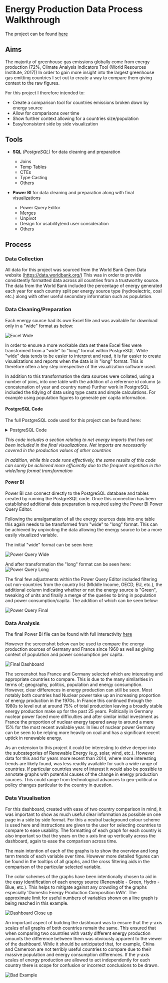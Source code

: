 # Energy Production Data Process Walkthrough

The project can be found [here](https://github.com/jor-rainey/Portfolio_Projects/blob/main/Energy_Production_Project/Energy%20Production%20Project.pbix)

## Aims

The majority of greenhouse gas emissions globally come from energy production (72%, Climate Analysis Indicators Tool (World Resources Institute, 2017)) In order to gain more insight into the largest greenhouse gas emitting countries I set out to create a way to compare them giving context to the raw figures.

For this project I therefore intended to:
- Create a comparison tool for countries emissions broken down by energy source
- Allow for comparisons over time
- Show further context allowing for a countries size/population
- Easy/consistent side by side visualization
  
## Tools

- **SQL** *(PostgreSQL)* for data cleaning and preparation
  - Joins
  - Temp Tables
  - CTEs
  - Type Casting
  - Others

- **Power BI** for data cleaning and preparation along with final visualizations
  - Power Query Editor
  - Merges
  - Unpivot
  - Design for usability/end user consideration
  - Others


## Process

### Data Collection

All data for this project was sourced from the World Bank Open Data website (https://data.worldbank.org/) This was in order to provide consistently formatted data across all countries from a trustworthy source.
The data from the World Bank included the percentage of energy generated each year for each country split per energy source type (hydroelectric, coal etc.) along with other useful secondary information such as population.


### Data Cleaning/Preparation

Each energy source had its own Excel file and was available for download only in a "wide" format as below: 

![Excel Wide](https://github.com/jor-rainey/ImagesforReadMe/blob/main/Energy%20Project%20Screenshots/Excel%20Wide.png)

In order to ensure a more workable data set these Excel files were transformed from a "wide" to "long" format within PostgreSQL.
While "wide" data tends to be easier to interpret and read, it is far easier to create visualizations and reports when the data is in "long" format. This is therefore often a key step irrespective of the visualization software used.

In addition to this transformation the data sources were collated, using a number of joins, into one table with the addition of a reference id column (a concatenation of year and country name) Further work in PostgreSQL included the tidying of data using type casts and simple calculations. For example using population figures to generate per capita information.

#### PostgreSQL Code
The full PostgreSQL code used for this project can be found here:

<Details>

<Summary>PostgreSQL Code</Summary>

```pgsql

-- Wide to Long for raw data x7

----------ENERGY PRODUCTION----------
----- COAL -----
DROP TABLE IF EXISTS coal_long;
CREATE TEMP TABLE coal_long AS(
SELECT country_name,
	values.*,
	CONCAT (country_name, year) AS id
FROM public."coal_percentage_raw" AS c
	CROSS JOIN LATERAL(
	VALUES
		(c."1960", '1960'),
		(c."1961", '1961'),
		(c."1962", '1962'),
		(c."1963", '1963'),
		(c."1964", '1964'),
		(c."1965", '1965'),
		(c."1966", '1966'),
		(c."1967", '1967'),
		(c."1968", '1968'),
		(c."1969", '1969'),
		(c."1970", '1970'),
		(c."1971", '1971'),
		(c."1972", '1972'),
		(c."1973", '1973'),
		(c."1974", '1974'),
		(c."1975", '1975'),
		(c."1976", '1976'),
		(c."1977", '1977'),
		(c."1978", '1978'),
		(c."1979", '1979'),
		(c."1980", '1980'),
		(c."1981", '1981'),
		(c."1982", '1982'),
		(c."1983", '1983'),
		(c."1984", '1984'),
		(c."1985", '1985'),
		(c."1986", '1986'),
		(c."1987", '1987'),
		(c."1988", '1988'),
		(c."1989", '1989'),
		(c."1990", '1990'),
		(c."1991", '1991'),
		(c."1992", '1992'),
		(c."1993", '1993'),
		(c."1994", '1994'),
		(c."1995", '1995'),
		(c."1996", '1996'),
		(c."1997", '1997'),
		(c."1998", '1998'),
		(c."1999", '1999'),
		(c."2000", '2000'),
		(c."2001", '2001'),
		(c."2002", '2002'),
		(c."2003", '2003'),
		(c."2004", '2004'),
		(c."2005", '2005'),
		(c."2006", '2006'),
		(c."2007", '2007'),
		(c."2008", '2008'),
		(c."2009", '2009'),
		(c."2010", '2010'),
		(c."2011", '2011'),
		(c."2012", '2012'),
		(c."2013", '2013'),
		(c."2014", '2014'),
		(c."2015", '2015'),
		(c."2016", '2016'),
		(c."2017", '2017'),
		(c."2018", '2018'),
		(c."2019", '2019'),
		(c."2020", '2020'),
		(c."2021", '2021')
	) AS values(coal_percent, year)
ORDER BY country_name, year
);


--CHECKER
SELECT id, country_name, year, coal_percent FROM coal_long;
-- COAL --

---- HYDRO ----

DROP TABLE IF EXISTS hydro_long;
CREATE TEMP TABLE hydro_long AS(
SELECT country_name,
	values.*,
	CONCAT (country_name, year) AS id
FROM public."hydro_percentage_raw" AS h
	CROSS JOIN LATERAL(
	VALUES
		(h."1960", '1960'),
		(h."1961", '1961'),
		(h."1962", '1962'),
		(h."1963", '1963'),
		(h."1964", '1964'),
		(h."1965", '1965'),
		(h."1966", '1966'),
		(h."1967", '1967'),
		(h."1968", '1968'),
		(h."1969", '1969'),
		(h."1970", '1970'),
		(h."1971", '1971'),
		(h."1972", '1972'),
		(h."1973", '1973'),
		(h."1974", '1974'),
		(h."1975", '1975'),
		(h."1976", '1976'),
		(h."1977", '1977'),
		(h."1978", '1978'),
		(h."1979", '1979'),
		(h."1980", '1980'),
		(h."1981", '1981'),
		(h."1982", '1982'),
		(h."1983", '1983'),
		(h."1984", '1984'),
		(h."1985", '1985'),
		(h."1986", '1986'),
		(h."1987", '1987'),
		(h."1988", '1988'),
		(h."1989", '1989'),
		(h."1990", '1990'),
		(h."1991", '1991'),
		(h."1992", '1992'),
		(h."1993", '1993'),
		(h."1994", '1994'),
		(h."1995", '1995'),
		(h."1996", '1996'),
		(h."1997", '1997'),
		(h."1998", '1998'),
		(h."1999", '1999'),
		(h."2000", '2000'),
		(h."2001", '2001'),
		(h."2002", '2002'),
		(h."2003", '2003'),
		(h."2004", '2004'),
		(h."2005", '2005'),
		(h."2006", '2006'),
		(h."2007", '2007'),
		(h."2008", '2008'),
		(h."2009", '2009'),
		(h."2010", '2010'),
		(h."2011", '2011'),
		(h."2012", '2012'),
		(h."2013", '2013'),
		(h."2014", '2014'),
		(h."2015", '2015'),
		(h."2016", '2016'),
		(h."2017", '2017'),
		(h."2018", '2018'),
		(h."2019", '2019'),
		(h."2020", '2020'),
		(h."2021", '2021')
	) AS values(hydro_percent, year)
ORDER BY country_name, year
);

--CHECKER
SELECT id, country_name, year, hydro_percent FROM hydro_long;
-- HYDRO --

----- NATURAL GAS -----


DROP TABLE IF EXISTS natural_gas_long;
CREATE TEMP TABLE natural_gas_long AS(
SELECT country_name,
	values.*,
	CONCAT (country_name, year) AS id
FROM public."natural_gas_percentage_raw" AS g
	CROSS JOIN LATERAL(
	VALUES
		(g."1960", '1960'),
		(g."1961", '1961'),
		(g."1962", '1962'),
		(g."1963", '1963'),
		(g."1964", '1964'),
		(g."1965", '1965'),
		(g."1966", '1966'),
		(g."1967", '1967'),
		(g."1968", '1968'),
		(g."1969", '1969'),
		(g."1970", '1970'),
		(g."1971", '1971'),
		(g."1972", '1972'),
		(g."1973", '1973'),
		(g."1974", '1974'),
		(g."1975", '1975'),
		(g."1976", '1976'),
		(g."1977", '1977'),
		(g."1978", '1978'),
		(g."1979", '1979'),
		(g."1980", '1980'),
		(g."1981", '1981'),
		(g."1982", '1982'),
		(g."1983", '1983'),
		(g."1984", '1984'),
		(g."1985", '1985'),
		(g."1986", '1986'),
		(g."1987", '1987'),
		(g."1988", '1988'),
		(g."1989", '1989'),
		(g."1990", '1990'),
		(g."1991", '1991'),
		(g."1992", '1992'),
		(g."1993", '1993'),
		(g."1994", '1994'),
		(g."1995", '1995'),
		(g."1996", '1996'),
		(g."1997", '1997'),
		(g."1998", '1998'),
		(g."1999", '1999'),
		(g."2000", '2000'),
		(g."2001", '2001'),
		(g."2002", '2002'),
		(g."2003", '2003'),
		(g."2004", '2004'),
		(g."2005", '2005'),
		(g."2006", '2006'),
		(g."2007", '2007'),
		(g."2008", '2008'),
		(g."2009", '2009'),
		(g."2010", '2010'),
		(g."2011", '2011'),
		(g."2012", '2012'),
		(g."2013", '2013'),
		(g."2014", '2014'),
		(g."2015", '2015'),
		(g."2016", '2016'),
		(g."2017", '2017'),
		(g."2018", '2018'),
		(g."2019", '2019'),
		(g."2020", '2020'),
		(g."2021", '2021')
	) AS values(natural_gas_percent, year)
ORDER BY country_name, year
);

--CHECKER
SELECT id, country_name, year, natural_gas_percent FROM natural_gas_long;

-- NATURAL GAS -- 

----- NUCLEAR -----


DROP TABLE IF EXISTS nuclear_long;
CREATE TEMP TABLE nuclear_long AS(
SELECT country_name,
	values.*,
	CONCAT (country_name, year) AS id
FROM public."nuclear_percentage_raw" AS n
	CROSS JOIN LATERAL(
	VALUES
		(n."1960", '1960'),
		(n."1961", '1961'),
		(n."1962", '1962'),
		(n."1963", '1963'),
		(n."1964", '1964'),
		(n."1965", '1965'),
		(n."1966", '1966'),
		(n."1967", '1967'),
		(n."1968", '1968'),
		(n."1969", '1969'),
		(n."1970", '1970'),
		(n."1971", '1971'),
		(n."1972", '1972'),
		(n."1973", '1973'),
		(n."1974", '1974'),
		(n."1975", '1975'),
		(n."1976", '1976'),
		(n."1977", '1977'),
		(n."1978", '1978'),
		(n."1979", '1979'),
		(n."1980", '1980'),
		(n."1981", '1981'),
		(n."1982", '1982'),
		(n."1983", '1983'),
		(n."1984", '1984'),
		(n."1985", '1985'),
		(n."1986", '1986'),
		(n."1987", '1987'),
		(n."1988", '1988'),
		(n."1989", '1989'),
		(n."1990", '1990'),
		(n."1991", '1991'),
		(n."1992", '1992'),
		(n."1993", '1993'),
		(n."1994", '1994'),
		(n."1995", '1995'),
		(n."1996", '1996'),
		(n."1997", '1997'),
		(n."1998", '1998'),
		(n."1999", '1999'),
		(n."2000", '2000'),
		(n."2001", '2001'),
		(n."2002", '2002'),
		(n."2003", '2003'),
		(n."2004", '2004'),
		(n."2005", '2005'),
		(n."2006", '2006'),
		(n."2007", '2007'),
		(n."2008", '2008'),
		(n."2009", '2009'),
		(n."2010", '2010'),
		(n."2011", '2011'),
		(n."2012", '2012'),
		(n."2013", '2013'),
		(n."2014", '2014'),
		(n."2015", '2015'),
		(n."2016", '2016'),
		(n."2017", '2017'),
		(n."2018", '2018'),
		(n."2019", '2019'),
		(n."2020", '2020'),
		(n."2021", '2021')
	) AS values(nuclear_percent, year)
ORDER BY country_name, year
);

--CHECKER
SELECT id, country_name, year, nuclear_percent FROM nuclear_long;

-- NUCLEAR -- 

----- OIL -----


DROP TABLE IF EXISTS oil_long;
CREATE TEMP TABLE oil_long AS(
SELECT country_name,
	values.*,
	CONCAT (country_name, year) AS id
FROM public."oil_percentage_raw" AS o
	CROSS JOIN LATERAL(
	VALUES
		(o."1960", '1960'),
		(o."1961", '1961'),
		(o."1962", '1962'),
		(o."1963", '1963'),
		(o."1964", '1964'),
		(o."1965", '1965'),
		(o."1966", '1966'),
		(o."1967", '1967'),
		(o."1968", '1968'),
		(o."1969", '1969'),
		(o."1970", '1970'),
		(o."1971", '1971'),
		(o."1972", '1972'),
		(o."1973", '1973'),
		(o."1974", '1974'),
		(o."1975", '1975'),
		(o."1976", '1976'),
		(o."1977", '1977'),
		(o."1978", '1978'),
		(o."1979", '1979'),
		(o."1980", '1980'),
		(o."1981", '1981'),
		(o."1982", '1982'),
		(o."1983", '1983'),
		(o."1984", '1984'),
		(o."1985", '1985'),
		(o."1986", '1986'),
		(o."1987", '1987'),
		(o."1988", '1988'),
		(o."1989", '1989'),
		(o."1990", '1990'),
		(o."1991", '1991'),
		(o."1992", '1992'),
		(o."1993", '1993'),
		(o."1994", '1994'),
		(o."1995", '1995'),
		(o."1996", '1996'),
		(o."1997", '1997'),
		(o."1998", '1998'),
		(o."1999", '1999'),
		(o."2000", '2000'),
		(o."2001", '2001'),
		(o."2002", '2002'),
		(o."2003", '2003'),
		(o."2004", '2004'),
		(o."2005", '2005'),
		(o."2006", '2006'),
		(o."2007", '2007'),
		(o."2008", '2008'),
		(o."2009", '2009'),
		(o."2010", '2010'),
		(o."2011", '2011'),
		(o."2012", '2012'),
		(o."2013", '2013'),
		(o."2014", '2014'),
		(o."2015", '2015'),
		(o."2016", '2016'),
		(o."2017", '2017'),
		(o."2018", '2018'),
		(o."2019", '2019'),
		(o."2020", '2020'),
		(o."2021", '2021')
	) AS values(oil_percent, year)
ORDER BY country_name, year
);

--CHECKER
SELECT id, country_name, year, oil_percent FROM oil_long;

-- OIL -- 

----- RENEWABLES -----

DROP TABLE IF EXISTS renewable_long;
CREATE TEMP TABLE renewable_long AS(
SELECT country_name,
	values.*,
	CONCAT (country_name, year) AS id
FROM public."renewable_percentage_raw" AS r
	CROSS JOIN LATERAL(
	VALUES
		(r."1960", '1960'),
		(r."1961", '1961'),
		(r."1962", '1962'),
		(r."1963", '1963'),
		(r."1964", '1964'),
		(r."1965", '1965'),
		(r."1966", '1966'),
		(r."1967", '1967'),
		(r."1968", '1968'),
		(r."1969", '1969'),
		(r."1970", '1970'),
		(r."1971", '1971'),
		(r."1972", '1972'),
		(r."1973", '1973'),
		(r."1974", '1974'),
		(r."1975", '1975'),
		(r."1976", '1976'),
		(r."1977", '1977'),
		(r."1978", '1978'),
		(r."1979", '1979'),
		(r."1980", '1980'),
		(r."1981", '1981'),
		(r."1982", '1982'),
		(r."1983", '1983'),
		(r."1984", '1984'),
		(r."1985", '1985'),
		(r."1986", '1986'),
		(r."1987", '1987'),
		(r."1988", '1988'),
		(r."1989", '1989'),
		(r."1990", '1990'),
		(r."1991", '1991'),
		(r."1992", '1992'),
		(r."1993", '1993'),
		(r."1994", '1994'),
		(r."1995", '1995'),
		(r."1996", '1996'),
		(r."1997", '1997'),
		(r."1998", '1998'),
		(r."1999", '1999'),
		(r."2000", '2000'),
		(r."2001", '2001'),
		(r."2002", '2002'),
		(r."2003", '2003'),
		(r."2004", '2004'),
		(r."2005", '2005'),
		(r."2006", '2006'),
		(r."2007", '2007'),
		(r."2008", '2008'),
		(r."2009", '2009'),
		(r."2010", '2010'),
		(r."2011", '2011'),
		(r."2012", '2012'),
		(r."2013", '2013'),
		(r."2014", '2014'),
		(r."2015", '2015'),
		(r."2016", '2016'),
		(r."2017", '2017'),
		(r."2018", '2018'),
		(r."2019", '2019'),
		(r."2020", '2020'),
		(r."2021", '2021')
	) AS values(renewable_percent, year)
ORDER BY country_name, year
);

--CHECKER
SELECT id, country_name, year, renewable_percent FROM renewable_long;

-- RENEWABLES -- 
----------ENERGY PRODUCTION----------


----------ENERGY IMPORTS & OTHER MEASURES----------

----- CARBON COST -----
DROP TABLE IF EXISTS carbon_cost_long;
CREATE TEMP TABLE carbon_cost_long AS(
SELECT country_name,
	values.*,
	CONCAT (country_name, year) AS id
FROM public."cost_carbon_raw" AS cc
	CROSS JOIN LATERAL(
	VALUES
		(cc."1960", '1960'),
		(cc."1961", '1961'),
		(cc."1962", '1962'),
		(cc."1963", '1963'),
		(cc."1964", '1964'),
		(cc."1965", '1965'),
		(cc."1966", '1966'),
		(cc."1967", '1967'),
		(cc."1968", '1968'),
		(cc."1969", '1969'),
		(cc."1970", '1970'),
		(cc."1971", '1971'),
		(cc."1972", '1972'),
		(cc."1973", '1973'),
		(cc."1974", '1974'),
		(cc."1975", '1975'),
		(cc."1976", '1976'),
		(cc."1977", '1977'),
		(cc."1978", '1978'),
		(cc."1979", '1979'),
		(cc."1980", '1980'),
		(cc."1981", '1981'),
		(cc."1982", '1982'),
		(cc."1983", '1983'),
		(cc."1984", '1984'),
		(cc."1985", '1985'),
		(cc."1986", '1986'),
		(cc."1987", '1987'),
		(cc."1988", '1988'),
		(cc."1989", '1989'),
		(cc."1990", '1990'),
		(cc."1991", '1991'),
		(cc."1992", '1992'),
		(cc."1993", '1993'),
		(cc."1994", '1994'),
		(cc."1995", '1995'),
		(cc."1996", '1996'),
		(cc."1997", '1997'),
		(cc."1998", '1998'),
		(cc."1999", '1999'),
		(cc."2000", '2000'),
		(cc."2001", '2001'),
		(cc."2002", '2002'),
		(cc."2003", '2003'),
		(cc."2004", '2004'),
		(cc."2005", '2005'),
		(cc."2006", '2006'),
		(cc."2007", '2007'),
		(cc."2008", '2008'),
		(cc."2009", '2009'),
		(cc."2010", '2010'),
		(cc."2011", '2011'),
		(cc."2012", '2012'),
		(cc."2013", '2013'),
		(cc."2014", '2014'),
		(cc."2015", '2015'),
		(cc."2016", '2016'),
		(cc."2017", '2017'),
		(cc."2018", '2018'),
		(cc."2019", '2019'),
		(cc."2020", '2020'),
		(cc."2021", '2021')
	) AS values(carbon_cost, year)
ORDER BY country_name, year
);


--CHECKER
SELECT id, country_name, year, carbon_cost FROM carbon_cost_long;
-- CARBON COST --

----- ELECTRICITY ACCESS -----

DROP TABLE IF EXISTS access_long;
CREATE TEMP TABLE access_long AS(
SELECT country_name,
	values.*,
	CONCAT (country_name, year) AS id
FROM public."electricity_access_raw" AS a
	CROSS JOIN LATERAL(
	VALUES
		(a."1960", '1960'),
		(a."1961", '1961'),
		(a."1962", '1962'),
		(a."1963", '1963'),
		(a."1964", '1964'),
		(a."1965", '1965'),
		(a."1966", '1966'),
		(a."1967", '1967'),
		(a."1968", '1968'),
		(a."1969", '1969'),
		(a."1970", '1970'),
		(a."1971", '1971'),
		(a."1972", '1972'),
		(a."1973", '1973'),
		(a."1974", '1974'),
		(a."1975", '1975'),
		(a."1976", '1976'),
		(a."1977", '1977'),
		(a."1978", '1978'),
		(a."1979", '1979'),
		(a."1980", '1980'),
		(a."1981", '1981'),
		(a."1982", '1982'),
		(a."1983", '1983'),
		(a."1984", '1984'),
		(a."1985", '1985'),
		(a."1986", '1986'),
		(a."1987", '1987'),
		(a."1988", '1988'),
		(a."1989", '1989'),
		(a."1990", '1990'),
		(a."1991", '1991'),
		(a."1992", '1992'),
		(a."1993", '1993'),
		(a."1994", '1994'),
		(a."1995", '1995'),
		(a."1996", '1996'),
		(a."1997", '1997'),
		(a."1998", '1998'),
		(a."1999", '1999'),
		(a."2000", '2000'),
		(a."2001", '2001'),
		(a."2002", '2002'),
		(a."2003", '2003'),
		(a."2004", '2004'),
		(a."2005", '2005'),
		(a."2006", '2006'),
		(a."2007", '2007'),
		(a."2008", '2008'),
		(a."2009", '2009'),
		(a."2010", '2010'),
		(a."2011", '2011'),
		(a."2012", '2012'),
		(a."2013", '2013'),
		(a."2014", '2014'),
		(a."2015", '2015'),
		(a."2016", '2016'),
		(a."2017", '2017'),
		(a."2018", '2018'),
		(a."2019", '2019'),
		(a."2020", '2020'),
		(a."2021", '2021')
	) AS values(access_percent, year)
ORDER BY country_name, year
);


--CHECKER
SELECT id, country_name, year, access_percent FROM access_long;
-- ELECTRICITY ACCESS --

----- POWER CONSUMPTION -----

DROP TABLE IF EXISTS power_long;
CREATE TEMP TABLE power_long AS(
SELECT country_name,
	values.*,
	CONCAT (country_name, year) AS id
FROM public."power_consumption_raw" AS p
	CROSS JOIN LATERAL(
	VALUES
		(p."1960", '1960'),
		(p."1961", '1961'),
		(p."1962", '1962'),
		(p."1963", '1963'),
		(p."1964", '1964'),
		(p."1965", '1965'),
		(p."1966", '1966'),
		(p."1967", '1967'),
		(p."1968", '1968'),
		(p."1969", '1969'),
		(p."1970", '1970'),
		(p."1971", '1971'),
		(p."1972", '1972'),
		(p."1973", '1973'),
		(p."1974", '1974'),
		(p."1975", '1975'),
		(p."1976", '1976'),
		(p."1977", '1977'),
		(p."1978", '1978'),
		(p."1979", '1979'),
		(p."1980", '1980'),
		(p."1981", '1981'),
		(p."1982", '1982'),
		(p."1983", '1983'),
		(p."1984", '1984'),
		(p."1985", '1985'),
		(p."1986", '1986'),
		(p."1987", '1987'),
		(p."1988", '1988'),
		(p."1989", '1989'),
		(p."1990", '1990'),
		(p."1991", '1991'),
		(p."1992", '1992'),
		(p."1993", '1993'),
		(p."1994", '1994'),
		(p."1995", '1995'),
		(p."1996", '1996'),
		(p."1997", '1997'),
		(p."1998", '1998'),
		(p."1999", '1999'),
		(p."2000", '2000'),
		(p."2001", '2001'),
		(p."2002", '2002'),
		(p."2003", '2003'),
		(p."2004", '2004'),
		(p."2005", '2005'),
		(p."2006", '2006'),
		(p."2007", '2007'),
		(p."2008", '2008'),
		(p."2009", '2009'),
		(p."2010", '2010'),
		(p."2011", '2011'),
		(p."2012", '2012'),
		(p."2013", '2013'),
		(p."2014", '2014'),
		(p."2015", '2015'),
		(p."2016", '2016'),
		(p."2017", '2017'),
		(p."2018", '2018'),
		(p."2019", '2019'),
		(p."2020", '2020'),
		(p."2021", '2021')
	) AS values(power_consumption, year)
ORDER BY country_name, year
);


--CHECKER
SELECT id, country_name, year, power_consumption FROM power_long;


-- POWER CONSUMPTION --


----- ENERGY IMPORTS -----

DROP TABLE IF EXISTS imports_long;
CREATE TEMP TABLE imports_long AS(
SELECT country_name,
	values.*,
	CONCAT (country_name, year) AS id
FROM public."import_percentage_raw" AS i
	CROSS JOIN LATERAL(
	VALUES
		(i."1960", '1960'),
		(i."1961", '1961'),
		(i."1962", '1962'),
		(i."1963", '1963'),
		(i."1964", '1964'),
		(i."1965", '1965'),
		(i."1966", '1966'),
		(i."1967", '1967'),
		(i."1968", '1968'),
		(i."1969", '1969'),
		(i."1970", '1970'),
		(i."1971", '1971'),
		(i."1972", '1972'),
		(i."1973", '1973'),
		(i."1974", '1974'),
		(i."1975", '1975'),
		(i."1976", '1976'),
		(i."1977", '1977'),
		(i."1978", '1978'),
		(i."1979", '1979'),
		(i."1980", '1980'),
		(i."1981", '1981'),
		(i."1982", '1982'),
		(i."1983", '1983'),
		(i."1984", '1984'),
		(i."1985", '1985'),
		(i."1986", '1986'),
		(i."1987", '1987'),
		(i."1988", '1988'),
		(i."1989", '1989'),
		(i."1990", '1990'),
		(i."1991", '1991'),
		(i."1992", '1992'),
		(i."1993", '1993'),
		(i."1994", '1994'),
		(i."1995", '1995'),
		(i."1996", '1996'),
		(i."1997", '1997'),
		(i."1998", '1998'),
		(i."1999", '1999'),
		(i."2000", '2000'),
		(i."2001", '2001'),
		(i."2002", '2002'),
		(i."2003", '2003'),
		(i."2004", '2004'),
		(i."2005", '2005'),
		(i."2006", '2006'),
		(i."2007", '2007'),
		(i."2008", '2008'),
		(i."2009", '2009'),
		(i."2010", '2010'),
		(i."2011", '2011'),
		(i."2012", '2012'),
		(i."2013", '2013'),
		(i."2014", '2014'),
		(i."2015", '2015'),
		(i."2016", '2016'),
		(i."2017", '2017'),
		(i."2018", '2018'),
		(i."2019", '2019'),
		(i."2020", '2020'),
		(i."2021", '2021')
	) AS values(imports_percent, year)
ORDER BY country_name, year
);


--CHECKER
SELECT id, country_name, year, imports_percent FROM imports_long;


-- ENERGY IMPORTS --


----- POPULATION -----

DROP TABLE IF EXISTS population_long;
CREATE TEMP TABLE population_long AS(
SELECT country_name,
	values.*,
	CONCAT (country_name, year) AS id
FROM public."population_raw" AS p
	CROSS JOIN LATERAL(
	VALUES
		(p."1960", '1960'),
		(p."1961", '1961'),
		(p."1962", '1962'),
		(p."1963", '1963'),
		(p."1964", '1964'),
		(p."1965", '1965'),
		(p."1966", '1966'),
		(p."1967", '1967'),
		(p."1968", '1968'),
		(p."1969", '1969'),
		(p."1970", '1970'),
		(p."1971", '1971'),
		(p."1972", '1972'),
		(p."1973", '1973'),
		(p."1974", '1974'),
		(p."1975", '1975'),
		(p."1976", '1976'),
		(p."1977", '1977'),
		(p."1978", '1978'),
		(p."1979", '1979'),
		(p."1980", '1980'),
		(p."1981", '1981'),
		(p."1982", '1982'),
		(p."1983", '1983'),
		(p."1984", '1984'),
		(p."1985", '1985'),
		(p."1986", '1986'),
		(p."1987", '1987'),
		(p."1988", '1988'),
		(p."1989", '1989'),
		(p."1990", '1990'),
		(p."1991", '1991'),
		(p."1992", '1992'),
		(p."1993", '1993'),
		(p."1994", '1994'),
		(p."1995", '1995'),
		(p."1996", '1996'),
		(p."1997", '1997'),
		(p."1998", '1998'),
		(p."1999", '1999'),
		(p."2000", '2000'),
		(p."2001", '2001'),
		(p."2002", '2002'),
		(p."2003", '2003'),
		(p."2004", '2004'),
		(p."2005", '2005'),
		(p."2006", '2006'),
		(p."2007", '2007'),
		(p."2008", '2008'),
		(p."2009", '2009'),
		(p."2010", '2010'),
		(p."2011", '2011'),
		(p."2012", '2012'),
		(p."2013", '2013'),
		(p."2014", '2014'),
		(p."2015", '2015'),
		(p."2016", '2016'),
		(p."2017", '2017'),
		(p."2018", '2018'),
		(p."2019", '2019'),
		(p."2020", '2020'),
		(p."2021", '2021')
	) AS values(population, year)
ORDER BY country_name, year
);


--CHECKER
SELECT id, country_name, year, population FROM population_long;


-- POPULATION --



-- Joining tables for master energy production table 
DROP TABLE IF EXISTS energy;
CREATE TEMP TABLE energy AS (
SELECT
	coal_long.id, 
	coal_long.country_name,
	coal_long.year,
	coal_percent,
	hydro_percent,
	natural_gas_percent,
	nuclear_percent,
	oil_percent, 
	renewable_percent, 
	carbon_cost,
	access_percent, 
	power_consumption, 
	imports_percent,
	population
FROM coal_long

INNER JOIN hydro_long
ON coal_long.id = hydro_long.id

INNER JOIN natural_gas_long 
ON coal_long.id = natural_gas_long.id

INNER JOIN nuclear_long
ON coal_long.id = nuclear_long.id

INNER JOIN oil_long
ON coal_long.id = oil_long.id

INNER JOIN renewable_long
ON coal_long.id = renewable_long.id
	
INNER JOIN carbon_cost_long
ON coal_long.id = carbon_cost_long.id
	
INNER JOIN access_long
ON coal_long.id = access_long.id
	
INNER JOIN power_long
ON coal_long.id = power_long.id
	
INNER JOIN imports_long
ON coal_long.id = imports_long.id
	
INNER JOIN population_long
ON coal_long.id = population_long.id	
	
);


DROP TABLE IF EXISTS energy_output;
CREATE TABLE energy_output AS(
SELECT *,
SUM(coal_percent + hydro_percent + natural_gas_percent + nuclear_percent + oil_percent + renewable_percent) AS sum_check	
FROM energy
GROUP BY energy.id, energy.country_name, energy.year, energy.coal_percent, energy.hydro_percent, energy.natural_gas_percent, energy.nuclear_percent, energy.oil_percent, energy.renewable_percent, energy.carbon_cost, energy.access_percent, energy.power_consumption, energy.imports_percent, energy.population
);

SELECT * FROM energy_output
order by country_name asc, year asc;
--------------------------------


----- PERCENTAGES TO kWh/capita -----

DROP TABLE IF EXISTS energy_output_kWhpcapita;
CREATE TABLE energy_output_kWhpcapita AS(
SELECT id, 
	country_name,
	year,
	((coal_percent/100)*power_consumption)::decimal (16,3) AS coal_kWhpcapita,
	((hydro_percent/100)*power_consumption)::decimal (16,3) AS hydro_kWhpcapita,
	((natural_gas_percent/100)*power_consumption)::decimal (16,3) AS natural_gas_kWhpcapita,
	((nuclear_percent/100)*power_consumption)::decimal (16,3) AS nuclear_kWhpcapita,
	((oil_percent/100)*power_consumption)::decimal (16,3) AS oil_kWhpcapita,
	((renewable_percent/100)*power_consumption)::decimal (16,3) AS renewable_kWhpcapita,
	((imports_percent/100)*power_consumption)::decimal (16,3) AS imports_kWhpcapita,
	((sum_check/100)*power_consumption):: decimal (16,3) AS sum_check_kWhpcapita

FROM energy_output);

SELECT * FROM energy_output_kWhpcapita
order by country_name asc, year asc;
 ----------
 
 
 
----- PERCENTAGES TO kWh -----

DROP TABLE IF EXISTS energy_output_kWh;
CREATE TABLE energy_output_kWh AS(
SELECT id, 
	country_name,
	year,
	((coal_percent/100)*power_consumption*population)::decimal (16,3) AS coal_kWh,
	((hydro_percent/100)*power_consumption*population)::decimal (16,3) AS hydro_kWh,
	((natural_gas_percent/100)*power_consumption*population)::decimal (16,3) AS natural_gas_kWh,
	((nuclear_percent/100)*power_consumption*population)::decimal (16,3) AS nuclear_kWh,
	((oil_percent/100)*power_consumption*population)::decimal (16,3) AS oil_kWh,
	((renewable_percent/100)*power_consumption*population)::decimal (16,3) AS renewable_kWh,
	((imports_percent/100)*power_consumption*population)::decimal (16,3) AS imports_kWh,
	((sum_check/100)*power_consumption*population):: decimal (18,3) AS sum_check_kWh

FROM energy_output);

SELECT * FROM energy_output_kWh
order by country_name asc, year asc

```

</Details>


*This code includes a section relating to net energy imports that has not been included in the final visualizations. Net imports are necessarily covered in the production values of other countries*

*In addition, while this code runs effectively, the same results of this code can surely be achieved more efficiently due to the frequent repetition in the wide/long format transformation*


#### Power BI

Power BI can connect directly to the PostgreSQL database and tables created by running the PostgreSQL code. Once this connection has been established additional data preparation is required using the Power BI Power Query Editor.

Following the amalgamation of all the energy sources data into one table this again needs to be transformed from "wide" to "long" format. This can be achieved by unpivoting the data allowing the energy source to be a more easily visualized variable.

The initial "wide" format can be seen here:

![Power Query Wide](https://github.com/jor-rainey/ImagesforReadMe/blob/main/Energy%20Project%20Screenshots/Power%20Query%20Wide.png)

And after transformation the "long" format can be seen here:
![Power Query Long](https://github.com/jor-rainey/ImagesforReadMe/blob/main/Energy%20Project%20Screenshots/Power%20Query%20Long.png)


The final few adjustments within the Power Query Editor included filtering out non-countries from the country list (MIddle Income, OECD, EU, etc.), the additional column indicating whether or not the energy source is "Green", tweaking of units and finally a merge of the queries to bring in population and power consumption/capita. The addition of which can be seen below:

![Power Query Final](https://github.com/jor-rainey/ImagesforReadMe/blob/main/Energy%20Project%20Screenshots/Power%20Query%20Post%20Merge.png)


### Data Analysis

The final Power BI file can be found with full interactivity [here](https://github.com/jor-rainey/Portfolio_Projects/blob/main/Energy_Production_Project/Energy%20Production%20Project.pbix)

However the screenshot below can be used to compare the energy production sources of Germany and France since 1960 as well as giving context of population and power consumption per capita.

![Final Dashboard](https://github.com/jor-rainey/ImagesforReadMe/blob/main/Energy%20Project%20Screenshots/Dashboard%20Final.png)

The screenshot has France and Germany selected which are interesting and appropriate countries to compare. This is due to the many similarities in terms of; geography, politics, population and energy consumption.
However, clear differences in energy production can still be seen. Most notably both countries had Nuclear power take up an increasing proportion of energy production in the 1970s. In France this continued through the 1980s to level out at around 75% of total production leaving a broadly stable energy production make up for the past 25 years. 
Politically in Germany nuclear power faced more difficulties and after similar initial investment as France the proportion of nuclear energy tapered away to around a mere 15% for the most recent available year. In lieu of nuclear power Germany can be seen to be relying more heavily on coal and has a significant recent uptick in renewable energy.

As an extension to this project it could be interesting to delve deeper into the subcategories of Renewable Energy (e.g. solar, wind, etc.). However data for this and for years more recent than 2014, where more interesting trends are likely found, was less readily available for such a wide range of countries.
If particular countries were of interest it would also be possible to annotate graphs with potential causes of the change in energy production sources. This could range from technological advances to geo-political or policy changes particular to the country in question. 

### Data Visualisation

For this dashboard, created with ease of two country comparison in mind, it was important to show as much useful clear information as possible on one page in a side by side format. For this a neutral background colour scheme is used here and instructions are given to the user for selecting countries to compare to ease usability.
The formatting of each graph for each country is also important so that the years on the x axis line up vertically across the dashboard, again to ease the comparison across time.

The main intention of each of the graphs is to show the overview and long term trends of each variable over time. However more detailed figures can be found in the tooltips of all graphs, and the cross filtering aids in the comparison of the particular selected variable.

The color schemes of the graphs have been intentionally chosen to aid in the easy identification of each energy source (Renewable - Green, Hydro - Blue, etc.). This helps to mitigate against any crowding of the graphs especially 'Domestic Energy Production Composition kWh'. The approximate limit for useful numbers of variables shown on a line graph is being reached in this example.

![Dashboard Close up](https://github.com/jor-rainey/ImagesforReadMe/blob/main/Energy%20Project%20Screenshots/Close%20up.png)

An important aspect of building the dashboard was to ensure that the y-axis scales of all graphs of both countries remain the same. This ensured that when comparing two countries with vastly different energy production amounts the difference between them was obviously apparent to the viewer of the dashboard. While it should be anticipated that, for example, China and Cameroon are not terribly useful countries to compare due to their massive population and energy consumption differences. If the y-axis scales of energy production are allowed to act independently for each country there is scope for confusion or incorrect conclusions to be drawn.

![Bad Example](https://github.com/jor-rainey/ImagesforReadMe/blob/main/Energy%20Project%20Screenshots/Bad%20Example.png)



